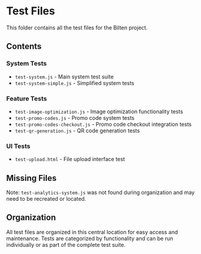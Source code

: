 # Test Files

This folder contains all the test files for the Bilten project.

## Contents

### System Tests
- `test-system.js` - Main system test suite
- `test-system-simple.js` - Simplified system tests

### Feature Tests
- `test-image-optimization.js` - Image optimization functionality tests
- `test-promo-codes.js` - Promo code system tests
- `test-promo-codes-checkout.js` - Promo code checkout integration tests
- `test-qr-generation.js` - QR code generation tests

### UI Tests
- `test-upload.html` - File upload interface test

## Missing Files

Note: `test-analytics-system.js` was not found during organization and may need to be recreated or located.

## Organization

All test files are organized in this central location for easy access and maintenance. Tests are categorized by functionality and can be run individually or as part of the complete test suite.
